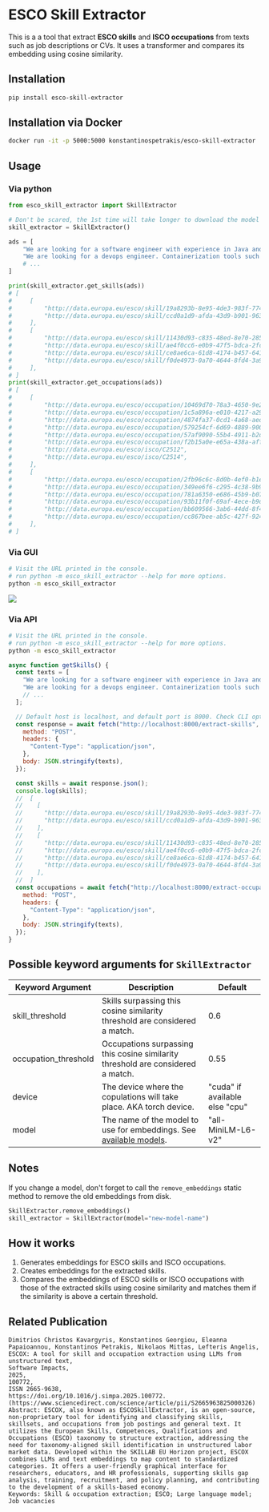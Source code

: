 # ESCO Skill Extractor

This is a a tool that extract **ESCO skills** and **ISCO occupations** from texts such as job descriptions or CVs. It uses a transformer and compares its embedding using cosine similarity.

## Installation

```bash
pip install esco-skill-extractor
```

## Installation via Docker

```bash
docker run -it -p 5000:5000 konstantinospetrakis/esco-skill-extractor
```

## Usage

### Via python

```python
from esco_skill_extractor import SkillExtractor

# Don't be scared, the 1st time will take longer to download the model and create the embeddings.
skill_extractor = SkillExtractor()

ads = [
    "We are looking for a software engineer with experience in Java and Python.",
    "We are looking for a devops engineer. Containerization tools such as Docker is a must. AWS is a plus."
    # ...
]

print(skill_extractor.get_skills(ads))
# [
#     [
#         "http://data.europa.eu/esco/skill/19a8293b-8e95-4de3-983f-77484079c389",
#         "http://data.europa.eu/esco/skill/ccd0a1d9-afda-43d9-b901-96344886e14d",
#     ],
#     [
#         "http://data.europa.eu/esco/skill/11430d93-c835-48ed-8e70-285fa69c9ae6",
#         "http://data.europa.eu/esco/skill/ae4f0cc6-e0b9-47f5-bdca-2fc2e6316dce",
#         "http://data.europa.eu/esco/skill/ce8ae6ca-61d8-4174-b457-641de96cbff4",
#         "http://data.europa.eu/esco/skill/f0de4973-0a70-4644-8fd4-3a97080476f4",
#     ],
# ]
print(skill_extractor.get_occupations(ads))
# [
#     [
#         "http://data.europa.eu/esco/occupation/10469d70-78a3-4650-9e29-d04de13c62c1",
#         "http://data.europa.eu/esco/occupation/1c5a896a-e010-4217-a29a-c44db26e25da",
#         "http://data.europa.eu/esco/occupation/4874fa37-0cd1-4a68-aed8-a838851f242d",
#         "http://data.europa.eu/esco/occupation/579254cf-6d69-4889-9000-9c79dc568644",
#         "http://data.europa.eu/esco/occupation/57af9090-55b4-4911-b2d0-86db01c00b02",
#         "http://data.europa.eu/esco/occupation/f2b15a0e-e65a-438a-affb-29b9d50b77d1",
#         "http://data.europa.eu/esco/isco/C2512",
#         "http://data.europa.eu/esco/isco/C2514",
#     ],
#     [
#         "http://data.europa.eu/esco/occupation/2fb96c6c-8d0b-4ef0-b1ee-3e493305e4eb",
#         "http://data.europa.eu/esco/occupation/349ee6f6-c295-4c38-9b98-48765b55280e",
#         "http://data.europa.eu/esco/occupation/781a6350-e686-45b9-b075-e4c8d5a05ff7",
#         "http://data.europa.eu/esco/occupation/93b11f0f-69af-4ece-b9da-f29aab7d38d3",
#         "http://data.europa.eu/esco/occupation/bb609566-3ab6-44dd-8f48-cf0b15b96827",
#         "http://data.europa.eu/esco/occupation/cc867bee-ab5c-427f-9244-f7a204d9574b",
#     ],
# ]
```

### Via GUI

```bash
# Visit the URL printed in the console.
# run python -m esco_skill_extractor --help for more options.
python -m esco_skill_extractor
```

<img src="docs/gui.gif">

### Via API

```bash
# Visit the URL printed in the console.
# run python -m esco_skill_extractor --help for more options.
python -m esco_skill_extractor
```

```js
async function getSkills() {
  const texts = [
    "We are looking for a software engineer with experience in Java and Python.",
    "We are looking for a devops engineer. Containerization tools such as Docker is a must. AWS is a plus.",
    // ...
  ];

  // Default host is localhost, and default port is 8000. Check CLI options for more.
  const response = await fetch("http://localhost:8000/extract-skills", {
    method: "POST",
    headers: {
      "Content-Type": "application/json",
    },
    body: JSON.stringify(texts),
  });

  const skills = await response.json();
  console.log(skills);
  //  [
  //    [
  //      "http://data.europa.eu/esco/skill/19a8293b-8e95-4de3-983f-77484079c389",
  //      "http://data.europa.eu/esco/skill/ccd0a1d9-afda-43d9-b901-96344886e14d",
  //    ],
  //    [
  //      "http://data.europa.eu/esco/skill/11430d93-c835-48ed-8e70-285fa69c9ae6",
  //      "http://data.europa.eu/esco/skill/ae4f0cc6-e0b9-47f5-bdca-2fc2e6316dce",
  //      "http://data.europa.eu/esco/skill/ce8ae6ca-61d8-4174-b457-641de96cbff4",
  //      "http://data.europa.eu/esco/skill/f0de4973-0a70-4644-8fd4-3a97080476f4",
  //    ],
  //  ]
  const occupations = await fetch("http://localhost:8000/extract-occupations", {
    method: "POST",
    headers: {
      "Content-Type": "application/json",
    },
    body: JSON.stringify(texts),
  });
}
```

## Possible keyword arguments for `SkillExtractor`

| Keyword Argument     | Description                                                                                                                                              | Default                        |
| -------------------- | -------------------------------------------------------------------------------------------------------------------------------------------------------- | ------------------------------ |
| skill_threshold      | Skills surpassing this cosine similarity threshold are considered a match.                                                                               | 0.6                            |
| occupation_threshold | Occupations surpassing this cosine similarity threshold are considered a match.                                                                          | 0.55                           |
| device               | The device where the copulations will take place. AKA torch device.                                                                                      | "cuda" if available else "cpu" |
| model                | The name of the model to use for embeddings. See[ available models](https://sbert.net/docs/sentence_transformer/pretrained_models.html#original-models). | "all-MiniLM-L6-v2"             |

## Notes

If you change a model, don't forget to call the `remove_embeddings` static method to remove the old embeddings from disk.

```python
SkillExtractor.remove_embeddings()
skill_extractor = SkillExtractor(model="new-model-name")
```

## How it works

1. Generates embeddings for ESCO skills and ISCO occupations.
2. Creates embeddings for the extracted skills.
3. Compares the embeddings of ESCO skills or ISCO occupations with those of the extracted skills using cosine similarity and matches them if the similarity is above a certain threshold.

## Related Publication

```
Dimitrios Christos Kavargyris, Konstantinos Georgiou, Eleanna Papaioannou, Konstantinos Petrakis, Nikolaos Mittas, Lefteris Angelis,
ESCOX: A tool for skill and occupation extraction using LLMs from unstructured text,
Software Impacts,
2025,
100772,
ISSN 2665-9638,
https://doi.org/10.1016/j.simpa.2025.100772.
(https://www.sciencedirect.com/science/article/pii/S2665963825000326)
Abstract: ESCOX, also known as ESCOSkillExtractor, is an open-source, non-proprietary tool for identifying and classifying skills, skillsets, and occupations from job postings and general text. It utilizes the European Skills, Competences, Qualifications and Occupations (ESCO) taxonomy to structure extraction, addressing the need for taxonomy-aligned skill identification in unstructured labor market data. Developed within the SKILLAB EU Horizon project, ESCOX combines LLMs and text embeddings to map content to standardized categories. It offers a user-friendly graphical interface for researchers, educators, and HR professionals, supporting skills gap analysis, training, recruitment, and policy planning, and contributing to the development of a skills-based economy.
Keywords: Skill & occupation extraction; ESCO; Large language model; Job vacancies
```
